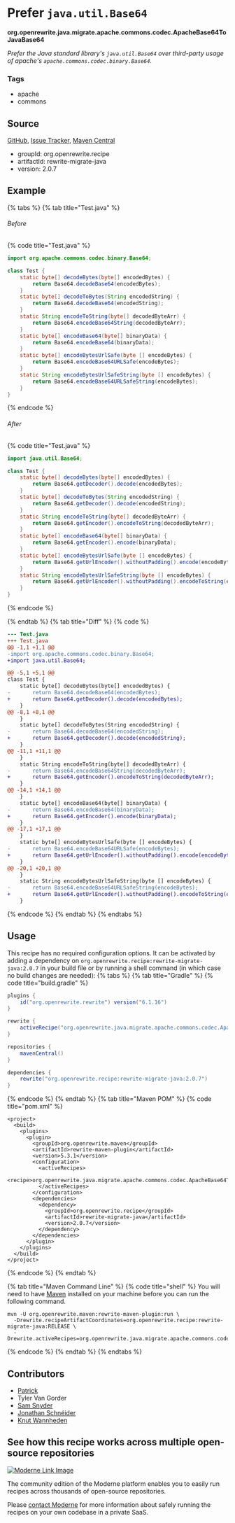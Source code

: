 # Prefer `java.util.Base64`

**org.openrewrite.java.migrate.apache.commons.codec.ApacheBase64ToJavaBase64**

_Prefer the Java standard library's `java.util.Base64` over third-party usage of apache's `apache.commons.codec.binary.Base64`._

### Tags

* apache
* commons

## Source

[GitHub](https://github.com/openrewrite/rewrite-migrate-java/blob/main/src/main/java/org/openrewrite/java/migrate/apache/commons/codec/ApacheBase64ToJavaBase64.java), [Issue Tracker](https://github.com/openrewrite/rewrite-migrate-java/issues), [Maven Central](https://central.sonatype.com/artifact/org.openrewrite.recipe/rewrite-migrate-java/2.0.7/jar)

* groupId: org.openrewrite.recipe
* artifactId: rewrite-migrate-java
* version: 2.0.7

## Example


{% tabs %}
{% tab title="Test.java" %}

###### Before
{% code title="Test.java" %}
```java
import org.apache.commons.codec.binary.Base64;

class Test {
    static byte[] decodeBytes(byte[] encodedBytes) {
        return Base64.decodeBase64(encodedBytes);
    }
    static byte[] decodeToBytes(String encodedString) {
        return Base64.decodeBase64(encodedString);
    }
    static String encodeToString(byte[] decodedByteArr) {
        return Base64.encodeBase64String(decodedByteArr);
    }
    static byte[] encodeBase64(byte[] binaryData) {
        return Base64.encodeBase64(binaryData);
    }
    static byte[] encodeBytesUrlSafe(byte [] encodeBytes) {
        return Base64.encodeBase64URLSafe(encodeBytes);
    }
    static String encodeBytesUrlSafeString(byte [] encodeBytes) {
        return Base64.encodeBase64URLSafeString(encodeBytes);
    }
}
```
{% endcode %}

###### After
{% code title="Test.java" %}
```java
import java.util.Base64;

class Test {
    static byte[] decodeBytes(byte[] encodedBytes) {
        return Base64.getDecoder().decode(encodedBytes);
    }
    static byte[] decodeToBytes(String encodedString) {
        return Base64.getDecoder().decode(encodedString);
    }
    static String encodeToString(byte[] decodedByteArr) {
        return Base64.getEncoder().encodeToString(decodedByteArr);
    }
    static byte[] encodeBase64(byte[] binaryData) {
        return Base64.getEncoder().encode(binaryData);
    }
    static byte[] encodeBytesUrlSafe(byte [] encodeBytes) {
        return Base64.getUrlEncoder().withoutPadding().encode(encodeBytes);
    }
    static String encodeBytesUrlSafeString(byte [] encodeBytes) {
        return Base64.getUrlEncoder().withoutPadding().encodeToString(encodeBytes);
    }
}
```
{% endcode %}

{% endtab %}
{% tab title="Diff" %}
{% code %}
```diff
--- Test.java
+++ Test.java
@@ -1,1 +1,1 @@
-import org.apache.commons.codec.binary.Base64;
+import java.util.Base64;

@@ -5,1 +5,1 @@
class Test {
    static byte[] decodeBytes(byte[] encodedBytes) {
-       return Base64.decodeBase64(encodedBytes);
+       return Base64.getDecoder().decode(encodedBytes);
    }
@@ -8,1 +8,1 @@
    }
    static byte[] decodeToBytes(String encodedString) {
-       return Base64.decodeBase64(encodedString);
+       return Base64.getDecoder().decode(encodedString);
    }
@@ -11,1 +11,1 @@
    }
    static String encodeToString(byte[] decodedByteArr) {
-       return Base64.encodeBase64String(decodedByteArr);
+       return Base64.getEncoder().encodeToString(decodedByteArr);
    }
@@ -14,1 +14,1 @@
    }
    static byte[] encodeBase64(byte[] binaryData) {
-       return Base64.encodeBase64(binaryData);
+       return Base64.getEncoder().encode(binaryData);
    }
@@ -17,1 +17,1 @@
    }
    static byte[] encodeBytesUrlSafe(byte [] encodeBytes) {
-       return Base64.encodeBase64URLSafe(encodeBytes);
+       return Base64.getUrlEncoder().withoutPadding().encode(encodeBytes);
    }
@@ -20,1 +20,1 @@
    }
    static String encodeBytesUrlSafeString(byte [] encodeBytes) {
-       return Base64.encodeBase64URLSafeString(encodeBytes);
+       return Base64.getUrlEncoder().withoutPadding().encodeToString(encodeBytes);
    }
```
{% endcode %}
{% endtab %}
{% endtabs %}


## Usage

This recipe has no required configuration options. It can be activated by adding a dependency on `org.openrewrite.recipe:rewrite-migrate-java:2.0.7` in your build file or by running a shell command (in which case no build changes are needed): 
{% tabs %}
{% tab title="Gradle" %}
{% code title="build.gradle" %}
```groovy
plugins {
    id("org.openrewrite.rewrite") version("6.1.16")
}

rewrite {
    activeRecipe("org.openrewrite.java.migrate.apache.commons.codec.ApacheBase64ToJavaBase64")
}

repositories {
    mavenCentral()
}

dependencies {
    rewrite("org.openrewrite.recipe:rewrite-migrate-java:2.0.7")
}
```
{% endcode %}
{% endtab %}
{% tab title="Maven POM" %}
{% code title="pom.xml" %}
```markup
<project>
  <build>
    <plugins>
      <plugin>
        <groupId>org.openrewrite.maven</groupId>
        <artifactId>rewrite-maven-plugin</artifactId>
        <version>5.3.1</version>
        <configuration>
          <activeRecipes>
            <recipe>org.openrewrite.java.migrate.apache.commons.codec.ApacheBase64ToJavaBase64</recipe>
          </activeRecipes>
        </configuration>
        <dependencies>
          <dependency>
            <groupId>org.openrewrite.recipe</groupId>
            <artifactId>rewrite-migrate-java</artifactId>
            <version>2.0.7</version>
          </dependency>
        </dependencies>
      </plugin>
    </plugins>
  </build>
</project>
```
{% endcode %}
{% endtab %}

{% tab title="Maven Command Line" %}
{% code title="shell" %}
You will need to have [Maven](https://maven.apache.org/download.cgi) installed on your machine before you can run the following command.

```shell
mvn -U org.openrewrite.maven:rewrite-maven-plugin:run \
  -Drewrite.recipeArtifactCoordinates=org.openrewrite.recipe:rewrite-migrate-java:RELEASE \
  -Drewrite.activeRecipes=org.openrewrite.java.migrate.apache.commons.codec.ApacheBase64ToJavaBase64
```
{% endcode %}
{% endtab %}
{% endtabs %}

## Contributors
* [Patrick](mailto:patway99@gmail.com)
* Tyler Van Gorder
* [Sam Snyder](mailto:sam@moderne.io)
* [Jonathan Schnéider](mailto:jkschneider@gmail.com)
* [Knut Wannheden](mailto:knut@moderne.io)


## See how this recipe works across multiple open-source repositories

[![Moderne Link Image](/.gitbook/assets/ModerneRecipeButton.png)](https://app.moderne.io/recipes/org.openrewrite.java.migrate.apache.commons.codec.ApacheBase64ToJavaBase64)

The community edition of the Moderne platform enables you to easily run recipes across thousands of open-source repositories.

Please [contact Moderne](https://moderne.io/product) for more information about safely running the recipes on your own codebase in a private SaaS.
